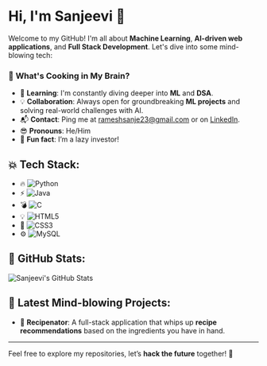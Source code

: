# Hi, I'm **Sanjeevi** 👋

Welcome to my GitHub! I'm all about **Machine Learning**, **AI-driven web applications**, and **Full Stack Development**. Let's dive into some mind-blowing tech:

### 🚀 **What's Cooking in My Brain?**
- 🌱 **Learning**: I'm constantly diving deeper into **ML** and **DSA**.
- 💡 **Collaboration**: Always open for groundbreaking **ML projects** and solving real-world challenges with AI.
- 📬 **Contact**: Ping me at [rameshsanje23@gmail.com](mailto:rameshsanje23@gmail.com) or on [LinkedIn](https://www.linkedin.com/in/sanjeevir23).
- 😎 **Pronouns**: He/Him
- 💭 **Fun fact**: I’m a lazy investor!

## 💥 **Tech Stack**: 
- 🔥 ![Python](https://img.shields.io/badge/Python-3776AB?style=flat&logo=python&logoColor=white)
- ⚡ ![Java](https://img.shields.io/badge/Java-007396?style=flat&logo=java&logoColor=white)
- 💣 ![C](https://img.shields.io/badge/C-A8B9CC?style=flat&logo=c&logoColor=white)
- 💡 ![HTML5](https://img.shields.io/badge/HTML5-E34F26?style=flat&logo=html5&logoColor=white)
- 🌈 ![CSS3](https://img.shields.io/badge/CSS3-1572B6?style=flat&logo=css3&logoColor=white)
- ⚙️ ![MySQL](https://img.shields.io/badge/MySQL-4479A1?style=flat&logo=mysql&logoColor=white)

## 🌟 **GitHub Stats**: 
![Sanjeevi's GitHub Stats](https://github-readme-stats.vercel.app/api?username=sanje23&show_icons=true&theme=radical)

## 🌱 **Latest Mind-blowing Projects**:
- 🌟 **Recipenator**: A full-stack application that whips up **recipe recommendations** based on the ingredients you have in hand.

---

Feel free to explore my repositories, let’s **hack the future** together! 🚀
